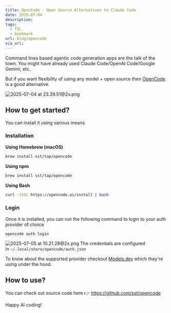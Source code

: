 ```yaml
---
title: OpenCode - Open Source Alternatives to Claude Code
date: 2025-07-04
description: 
tags:
  - TIL
  - bookmark
url: blog/opencode
via_url:
---
```

Command lines based agentic code generation apps are the talk of the town. You might have already used Claude Code/OpenAI Code/Google Gemini, etc.

But if you want flexibility of using any model + open source then [OpenCode](https://opencode.ai/) is a good alternative.

![2025-07-04 at 23.39.51@2x.png](https://images.nesin.io/f_auto,q_auto/qblog/AIEngineerGuide/images/2025-07/2025-07-04-at-23.39.51-at-2x.png)

## How to get started?

You can install it using various  means

### Installation
**Using Homebrew (macOS)**
```bash
brew install sst/tap/opencode
```

**Using npm**
```bash
brew install sst/tap/opencode
```

**Using Bash**
```sh
curl -fsSL https://opencode.ai/install | bash
```

### Login

Once it is installed, you can run the following command to login to your auth provider of choice

```shell
opencode auth login
```

![2025-07-05 at 10.21.28@2x.png](https://images.nesin.io/f_auto,q_auto/qblog/AIEngineerGuide/images/2025-07/2025-07-05-at-10.21.28-at-2x.png)
The credentials are configured in `~/.local/share/opencode/auth.json`

To know about the supported provider checkout [Models.dev](https://models.dev/) which they're using under the hood.

## How to use? 

You can check out source code here 👉 https://github.com/sst/opencode

Happy AI coding!
